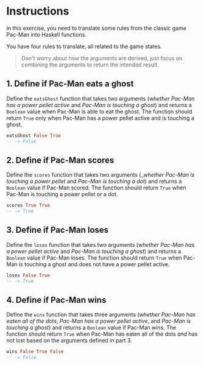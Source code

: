 # Instructions

In this exercise, you need to translate some rules from the classic game Pac-Man into Haskell functions.

You have four rules to translate, all related to the game states.

> Don't worry about how the arguments are derived, just focus on combining the arguments to return the intended result.

## 1. Define if Pac-Man eats a ghost

Define the `eatsGhost` function that takes two arguments (_whether Pac-Man has a power pellet active_ and _Pac-Man is touching a ghost_) and returns a `Boolean` value when Pac-Man is able to eat the ghost. The function should return `True` only when Pac-Man has a power pellet active and is touching a ghost.

```Haskell
eatsGhost False True   
-- -> False
```

## 2. Define if Pac-Man scores

Define the `scores` function that takes two arguments (__whether Pac-Man is touching a power pellet_ and _Pac-Man is touching a dot_) and returns a `Boolean` value if Pac-Man scored. The function should return `True` when Pac-Man is touching a power pellet or a dot.

```Haskell
scores True True
-- -> True
```

## 3. Define if Pac-Man loses

Define the `loses` function that takes two arguments (_whether Pac-Man has a power pellet active_ and _Pac-Man is touching a ghost_) and returns a `Boolean` value if Pac-Man loses. The function should return `True` when Pac-Man is touching a ghost and does not have a power pellet active.

```Haskell
loses False True
-- -> True
```

## 4. Define if Pac-Man wins

Define the `wins` function that takes three arguments (_whether Pac-Man has eaten all of the dots_, _Pac-Man has a power pellet active_, and _Pac-Man is touching a ghost_) and returns a `Boolean` value if Pac-Man wins. The function should return `True` when Pac-Man has eaten all of the dots _and_ has not lost based on the arguments defined in part 3.

```Haskell
wins False True False
-- -> False
```
